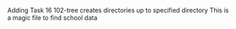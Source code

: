 Adding Task 16
102-tree creates directories up to specified directory
This is a magic file to find school data
